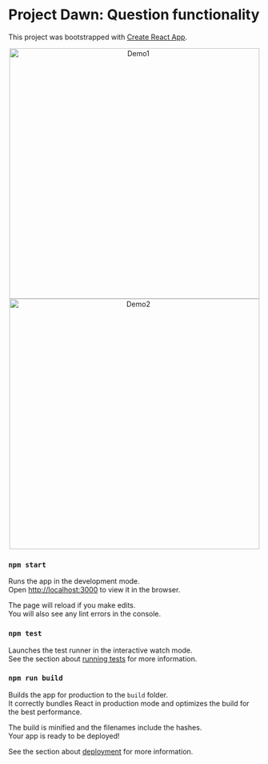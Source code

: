 # Project Dawn: Question functionality

This project was bootstrapped with [Create React App](https://github.com/facebook/create-react-app).

<div align="center">
  <img alt="Demo1" src="https://drive.google.com/uc?export=view&id=1ys8M9NvQJNRF2cgy_b1JzzKLNlWizE8R" width="500">
</div>
<div align="center">
  <img alt="Demo2" src="https://drive.google.com/uc?export=view&id=1CD7uk1UaIYENtPRCymBy2iUIwe-msD-h" width="500">
</div>


### `npm start`

Runs the app in the development mode.\
Open [http://localhost:3000](http://localhost:3000) to view it in the browser.

The page will reload if you make edits.\
You will also see any lint errors in the console.

### `npm test`

Launches the test runner in the interactive watch mode.\
See the section about [running tests](https://facebook.github.io/create-react-app/docs/running-tests) for more information.

### `npm run build`

Builds the app for production to the `build` folder.\
It correctly bundles React in production mode and optimizes the build for the best performance.

The build is minified and the filenames include the hashes.\
Your app is ready to be deployed!

See the section about [deployment](https://facebook.github.io/create-react-app/docs/deployment) for more information.
